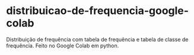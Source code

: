 # distribuicao-de-frequencia-google-colab
Distribuição de frequência com tabela de frequência e tabela de classe de frequência. Feito no Google Colab em python.
